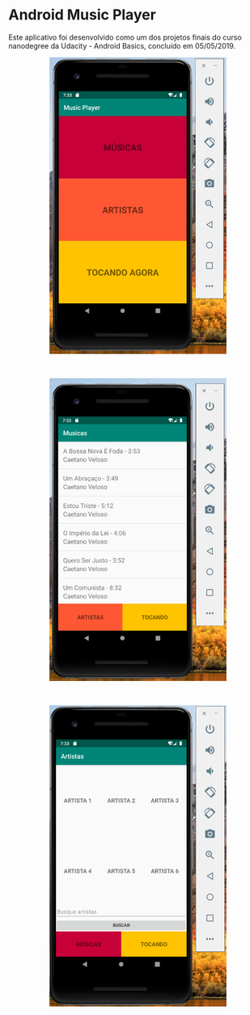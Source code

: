 # Android Music Player

Este aplicativo foi desenvolvido como um dos projetos finais do curso nanodegree da Udacity - Android Basics, concluído em 05/05/2019.

<p align="center">
  <img src="music_player_menu.png" width="350" title="hover text">
</p>

<br>

<p align="center">
  <img src="music_player_musicas.png" width="350" title="hover text">
</p>

<br>

<p align="center">
  <img src="music_player_artistas.png" width="350" title="hover text">
</p>
